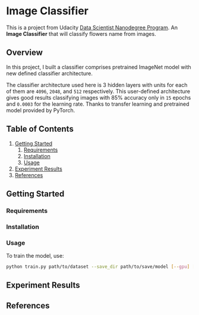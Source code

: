 # Image Classifier

This is a project from Udacity [Data Scientist Nanodegree Program](https://www.udacity.com/course/data-scientist-nanodegree--nd025). An __Image Classifier__ that will classify flowers name from images.

## Overview

In this project, I built a classifier comprises pretrained ImageNet model with new defined classifier architecture.

The classifier architecture used here is 3 hidden layers with units for each of them are `4096`, `2048`, and `512` respectively. This user-defined architecture gives good results classifying images with 85% accuracy only in `15` epochs and `0.0003` for the learning rate. Thanks to transfer learning and pretrained model provided by PyTorch.

## Table of Contents

1. [Getting Started](##getting-started)
    1. [Requirements](###requirements)
    2. [Installation](###installation)
    3. [Usage](###usage)
2. [Experiment Results](##experiment-results)
3. [References](##references)

## Getting Started

### Requirements

### Installation

### Usage

To train the model, use:

```bash
python train.py path/to/dataset --save_dir path/to/save/model [--gpu] [-hunits] [--epochs] [--learning_rate] [--arch]
```

## Experiment Results

## References
